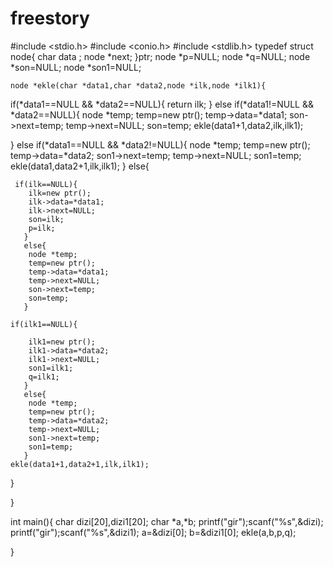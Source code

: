 # freestory
#include <stdio.h>
#include <conio.h>
#include <stdlib.h>
  typedef struct node{
  	char data ;
   node *next;
  }ptr;
    node *p=NULL;
    node *q=NULL;
    node *son=NULL; 
	node *son1=NULL;
	
    node *ekle(char *data1,char *data2,node *ilk,node *ilk1){
   if(*data1==NULL && *data2==NULL){
   	return ilk;
   } 
   else if(*data1!=NULL && *data2==NULL){ 
   node *temp; 
       temp=new ptr();
       temp->data=*data1;
       son->next=temp;
       temp->next=NULL;
       son=temp;
       ekle(data1+1,data2,ilk,ilk1);
   	
   }
   else if(*data1==NULL && *data2!=NULL){
   	node *temp; 
   	 temp=new ptr();
       temp->data=*data2;
       son1->next=temp;
       temp->next=NULL;
       son1=temp;
       ekle(data1,data2+1,ilk,ilk1);
   }
   else{

   	 if(ilk==NULL){
   		ilk=new ptr();
   		ilk->data=*data1;
   		ilk->next=NULL;
   		son=ilk;
   		p=ilk;
	   }
	   else{
	   	node *temp; 
	   	temp=new ptr();
	   	temp->data=*data1;
	   	temp->next=NULL;
	   	son->next=temp;
	   	son=temp;
	   }
	   
	if(ilk1==NULL){
		
   		ilk1=new ptr();
   		ilk1->data=*data2;
   		ilk1->next=NULL;
   		son1=ilk1;
   		q=ilk1;
	   }
	   else{
	   	node *temp; 
	   	temp=new ptr();
	   	temp->data=*data2;
	   	temp->next=NULL;
	   	son1->next=temp;
	   	son1=temp;
	   }
	ekle(data1+1,data2+1,ilk,ilk1);
   }
   	
   }
  
   int main(){
   	char dizi[20],dizi1[20];
   	char *a,*b;
   	printf("gir");scanf("%s",&dizi);
   	printf("gir");scanf("%s",&dizi1);
   	a=&dizi[0];
   	b=&dizi1[0];
     ekle(a,b,p,q);
  
   }
